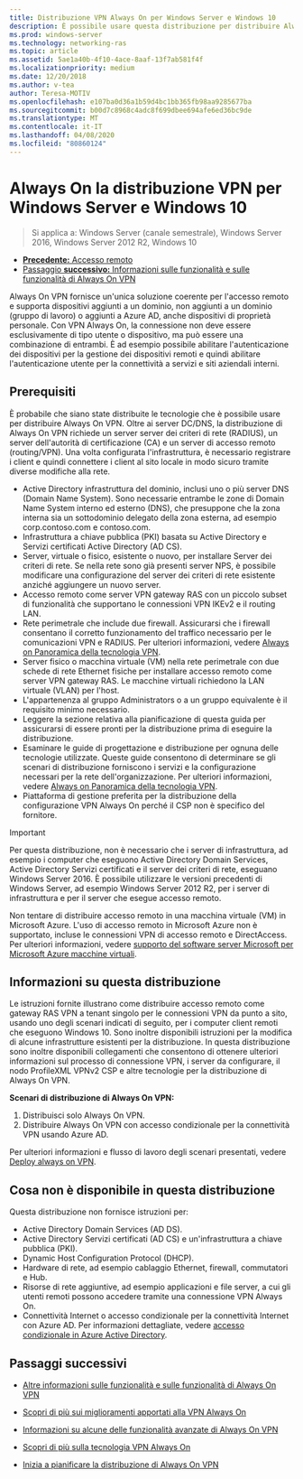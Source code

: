 ```yaml
---
title: Distribuzione VPN Always On per Windows Server e Windows 10
description: È possibile usare questa distribuzione per distribuire Always On connessioni VPN (Virtual Private Network) per i dipendenti remoti usando accesso remoto in Windows Server 2016 o versioni successive e Always On i profili VPN per i computer client Windows 10.
ms.prod: windows-server
ms.technology: networking-ras
ms.topic: article
ms.assetid: 5ae1a40b-4f10-4ace-8aaf-13f7ab581f4f
ms.localizationpriority: medium
ms.date: 12/20/2018
ms.author: v-tea
author: Teresa-MOTIV
ms.openlocfilehash: e107ba0d36a1b59d4bc1bb365fb98aa9285677ba
ms.sourcegitcommit: b00d7c8968c4adc8f699dbee694afe6ed36bc9de
ms.translationtype: MT
ms.contentlocale: it-IT
ms.lasthandoff: 04/08/2020
ms.locfileid: "80860124"
---
```

# <a name="always-on-vpn-deployment-for-windows-server-and-windows-10"></a>Always On la distribuzione VPN per Windows Server e Windows 10

>Si applica a: Windows Server (canale semestrale), Windows Server 2016, Windows Server 2012 R2, Windows 10

- [**Precedente:** Accesso remoto](../../../Remote-Access.md)<br>
- [Passaggio **successivo:** Informazioni sulle funzionalità e sulle funzionalità di Always On VPN](../../vpn-map-da.md)

Always On VPN fornisce un'unica soluzione coerente per l'accesso remoto e supporta dispositivi aggiunti a un dominio, non aggiunti a un dominio (gruppo di lavoro) o aggiunti a Azure AD, anche dispositivi di proprietà personale. Con VPN Always On, la connessione non deve essere esclusivamente di tipo utente o dispositivo, ma può essere una combinazione di entrambi. È ad esempio possibile abilitare l'autenticazione dei dispositivi per la gestione dei dispositivi remoti e quindi abilitare l'autenticazione utente per la connettività a servizi e siti aziendali interni.

## <a name="prerequisites"></a>Prerequisiti

È probabile che siano state distribuite le tecnologie che è possibile usare per distribuire Always On VPN. Oltre ai server DC/DNS, la distribuzione di Always On VPN richiede un server server dei criteri di rete (RADIUS), un server dell'autorità di certificazione (CA) e un server di accesso remoto (routing/VPN). Una volta configurata l'infrastruttura, è necessario registrare i client e quindi connettere i client al sito locale in modo sicuro tramite diverse modifiche alla rete.

- Active Directory infrastruttura del dominio, inclusi uno o più server DNS (Domain Name System). Sono necessarie entrambe le zone di Domain Name System interno ed esterno (DNS), che presuppone che la zona interna sia un sottodominio delegato della zona esterna, ad esempio corp.contoso.com e contoso.com.
- Infrastruttura a chiave pubblica (PKI) basata su Active Directory e Servizi certificati Active Directory (AD CS).
- Server, virtuale o fisico, esistente o nuovo, per installare Server dei criteri di rete. Se nella rete sono già presenti server NPS, è possibile modificare una configurazione del server dei criteri di rete esistente anziché aggiungere un nuovo server.
- Accesso remoto come server VPN gateway RAS con un piccolo subset di funzionalità che supportano le connessioni VPN IKEv2 e il routing LAN.
- Rete perimetrale che include due firewall.  Assicurarsi che i firewall consentano il corretto funzionamento del traffico necessario per le comunicazioni VPN e RADIUS. Per ulteriori informazioni, vedere [Always on Panoramica della tecnologia VPN](../always-on-vpn-technology-overview.md).
- Server fisico o macchina virtuale (VM) nella rete perimetrale con due schede di rete Ethernet fisiche per installare accesso remoto come server VPN gateway RAS. Le macchine virtuali richiedono la LAN virtuale (VLAN) per l'host. 
- L'appartenenza al gruppo Administrators o a un gruppo equivalente è il requisito minimo necessario.
- Leggere la sezione relativa alla pianificazione di questa guida per assicurarsi di essere pronti per la distribuzione prima di eseguire la distribuzione.
- Esaminare le guide di progettazione e distribuzione per ognuna delle tecnologie utilizzate. Queste guide consentono di determinare se gli scenari di distribuzione forniscono i servizi e la configurazione necessari per la rete dell'organizzazione. Per ulteriori informazioni, vedere [Always on Panoramica della tecnologia VPN](../always-on-vpn-technology-overview.md).
- Piattaforma di gestione preferita per la distribuzione della configurazione VPN Always On perché il CSP non è specifico del fornitore.

>[!IMPORTANT]
>Per questa distribuzione, non è necessario che i server di infrastruttura, ad esempio i computer che eseguono Active Directory Domain Services, Active Directory Servizi certificati e il server dei criteri di rete, eseguano Windows Server 2016. È possibile utilizzare le versioni precedenti di Windows Server, ad esempio Windows Server 2012 R2, per i server di infrastruttura e per il server che esegue accesso remoto.
>
>Non tentare di distribuire accesso remoto in una macchina virtuale (VM) in Microsoft Azure. L'uso di accesso remoto in Microsoft Azure non è supportato, incluse le connessioni VPN di accesso remoto e DirectAccess. Per ulteriori informazioni, vedere [supporto del software server Microsoft per Microsoft Azure macchine virtuali](https://support.microsoft.com/help/2721672/microsoft-server-software-support-for-microsoft-azure-virtual-machines).

## <a name="about-this-deployment"></a>Informazioni su questa distribuzione

Le istruzioni fornite illustrano come distribuire accesso remoto come gateway RAS VPN a tenant singolo per le connessioni VPN da punto a sito, usando uno degli scenari indicati di seguito, per i computer client remoti che eseguono Windows 10. Sono inoltre disponibili istruzioni per la modifica di alcune infrastrutture esistenti per la distribuzione. In questa distribuzione sono inoltre disponibili collegamenti che consentono di ottenere ulteriori informazioni sul processo di connessione VPN, i server da configurare, il nodo ProfileXML VPNv2 CSP e altre tecnologie per la distribuzione di Always On VPN.

**Scenari di distribuzione di Always On VPN:**

1. Distribuisci solo Always On VPN.
2. Distribuire Always On VPN con accesso condizionale per la connettività VPN usando Azure AD.

Per ulteriori informazioni e flusso di lavoro degli scenari presentati, vedere [Deploy always on VPN](always-on-vpn-deploy-deployment.md).

## <a name="what-isnt-provided-in-this-deployment"></a>Cosa non è disponibile in questa distribuzione

Questa distribuzione non fornisce istruzioni per:

- Active Directory Domain Services (AD DS).
- Active Directory Servizi certificati (AD CS) e un'infrastruttura a chiave pubblica (PKI).
- Dynamic Host Configuration Protocol (DHCP).
- Hardware di rete, ad esempio cablaggio Ethernet, firewall, commutatori e Hub.
- Risorse di rete aggiuntive, ad esempio applicazioni e file server, a cui gli utenti remoti possono accedere tramite una connessione VPN Always On.
- Connettività Internet o accesso condizionale per la connettività Internet con Azure AD. Per informazioni dettagliate, vedere [accesso condizionale in Azure Active Directory](https://docs.microsoft.com/azure/active-directory/active-directory-conditional-access-azure-portal).

## <a name="next-steps"></a>Passaggi successivi

- [Altre informazioni sulle funzionalità e sulle funzionalità di Always On VPN](../../vpn-map-da.md)

- [Scopri di più sui miglioramenti apportati alla VPN Always On](../always-on-vpn-enhancements.md)

- [Informazioni su alcune delle funzionalità avanzate di Always On VPN](always-on-vpn-adv-options.md)

- [Scopri di più sulla tecnologia VPN Always On](../always-on-vpn-technology-overview.md)

- [Inizia a pianificare la distribuzione di Always On VPN](always-on-vpn-deploy-deployment.md)